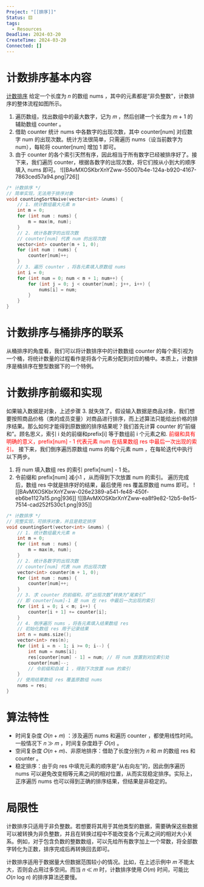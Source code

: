 ```yaml
---
Project: "[[排序]]"
Status: 🟨
tags:
  - Resources
Deadline: 2024-03-20
CreateTime: 2024-03-20
Connected: []
---
```

# 计数排序基本内容
[计数排序](https://www.bilibili.com/video/BV1sU4y1R7pm/?spm_id_from=333.337.search-card.all.click&vd_source=8b450300cfa6415cb0312754cf65ba30)
给定一个长度为 𝑛 的数组 nums ，其中的元素都是“非负整数”，计数排序的整体流程如图所示。
1. 遍历数组，找出数组中的最大数字，记为 𝑚 ，然后创建一个长度为 𝑚 + 1 的辅助数组 counter 。
2. 借助 counter 统计 nums 中各数字的出现次数，其中 counter[num] 对应数字 num 的出现次数。统计方法很简单，只需遍历 nums（设当前数字为 num），每轮将 counter[num] 增加 1 即可。
3. 由于 counter 的各个索引天然有序，因此相当于所有数字已经被排序好了。接下来，我们遍历 counter，根据各数字的出现次数，将它们按从小到大的顺序填入 nums 即可。
![[BAvMXOSKbrXnYZww-55007b4e-124a-b920-4167-7863ced57a94.png|726]]
```cpp
/* 计数排序 */
// 简单实现，无法用于排序对象
void countingSortNaive(vector<int> &nums) {
	// 1. 统计数组最大元素 m
	int m = 0;
	for (int num : nums) {
		m = max(m, num);
	}
	// 2. 统计各数字的出现次数
	// counter[num] 代表 num 的出现次数
	vector<int> counter(m + 1, 0);
	for (int num : nums) {
		counter[num]++;
	}
	// 3. 遍历 counter ，将各元素填入原数组 nums
	int i = 0;
	for (int num = 0; num < m + 1; num++) {
		for (int j = 0; j < counter[num]; j++, i++) {
			nums[i] = num;
		}
	}
}
```

# 计数排序与桶排序的联系
从桶排序的角度看，我们可以将计数排序中的计数数组 counter 的每个索引视为一个桶，将统计数量的过程看作是将各个元素分配到对应的桶中。本质上，计数排序是桶排序在整型数据下的一个特例。

# 计数排序前缀和实现
如果输入数据是对象，上述步骤 3. 就失效了。假设输入数据是商品对象，我们想要按照商品价格（类的成员变量）对商品进行排序，而上述算法只能给出价格的排序结果。那么如何才能得到原数据的排序结果呢？我们首先计算 counter 的“前缀和”。顾名思义，索引 i 处的前缀和prefix[i] 等于数组前 i 个元素之和.
<font color="#ff0000">前缀和具有明确的意义，prefix[num] - 1 代表元素 num 在结果数组 res 中最后一次出现的索引。</font>
接下来，我们倒序遍历原数组 nums 的每个元素 num ，在每轮迭代中执行以下两步。
1. 将 num 填入数组 res 的索引 prefix[num] - 1 处。
2. 令前缀和 prefix[num] 减小1 ，从而得到下次放置 num 的索引。
遍历完成后，数组 res 中就是排序好的结果，最后使用 res 覆盖原数组 nums 即可。
![[BAvMXOSKbrXnYZww-026e2389-a541-fe48-450f-eb6be1127a15.png|936]]
![[BAvMXOSKbrXnYZww-ea8f9e82-12b5-8e15-7514-cad252f530c1.png|935]]

```cpp
/* 计数排序 */
// 完整实现，可排序对象，并且是稳定排序
void countingSort(vector<int> &nums) {
	// 1. 统计数组最大元素 m
	int m = 0;
	for (int num : nums) {
		m = max(m, num);
	}
	// 2. 统计各数字的出现次数
	// counter[num] 代表 num 的出现次数
	vector<int> counter(m + 1, 0);
	for (int num : nums) {
		counter[num]++;
	}
	// 3. 求 counter 的前缀和，将“出现次数”转换为“尾索引”
	// 即 counter[num]-1 是 num 在 res 中最后一次出现的索引
	for (int i = 0; i < m; i++) {
		counter[i + 1] += counter[i];
	}
	// 4. 倒序遍历 nums ，将各元素填入结果数组 res
	// 初始化数组 res 用于记录结果
	int n = nums.size();
	vector<int> res(n);
	for (int i = n - 1; i >= 0; i--) {
		int num = nums[i];
		res[counter[num] - 1] = num; // 将 num 放置到对应索引处
		counter[num]--;
		// 令前缀和自减 1 ，得到下次放置 num 的索引
	}
	// 使用结果数组 res 覆盖原数组 nums
	nums = res;
}
```

# 算法特性
- 时间复杂度 𝑂(𝑛 + 𝑚) ：涉及遍历 nums 和遍历 counter ，都使用线性时间。一般情况下 𝑛 ≫ 𝑚 ，时间复杂度趋于 𝑂(𝑛) 。
- 空间复杂度 𝑂(𝑛 + 𝑚)、非原地排序：借助了长度分别为 𝑛 和 𝑚 的数组 res 和 counter 。
- 稳定排序：由于向 res 中填充元素的顺序是“从右向左”的，因此倒序遍历 nums 可以避免改变相等元素之间的相对位置，从而实现稳定排序。实际上，正序遍历 nums 也可以得到正确的排序结果，但结果是非稳定的。

# 局限性
计数排序只适用于非负整数。若想要将其用于其他类型的数据，需要确保这些数据可以被转换为非负整数，并且在转换过程中不能改变各个元素之间的相对大小关系。例如，对于包含负数的整数数组，可以先给所有数字加上一个常数，将全部数字转化为正数，排序完成后再转换回去即可。

计数排序适用于数据量大但数据范围较小的情况。比如，在上述示例中 𝑚 不能太大，否则会占用过多空间。而当 𝑛 ≪ 𝑚 时，计数排序使用 𝑂(𝑚) 时间，可能比 𝑂(𝑛 log 𝑛) 的排序算法还要慢。